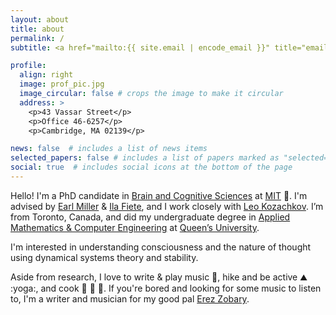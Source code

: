 ```yaml
---
layout: about
title: about
permalink: /
subtitle: <a href="mailto:{{ site.email | encode_email }}" title="email">eisenaj@mit.edu</a>

profile:
  align: right
  image: prof_pic.jpg
  image_circular: false # crops the image to make it circular
  address: > 
    <p>43 Vassar Street</p>
    <p>Office 46-6257</p>
    <p>Cambridge, MA 02139</p>

news: false  # includes a list of news items
selected_papers: false # includes a list of papers marked as "selected={true}"
social: true  # includes social icons at the bottom of the page
---
```


Hello! I'm a PhD candidate in [Brain and Cognitive Sciences](https://bcs.mit.edu/) at [MIT](https://www.mit.edu/) :brain:. I'm advised by [Earl Miller](https://ekmillerlab.mit.edu/earl-miller/) & [Ila Fiete](https://fietelab.mit.edu/), and I work closely with [Leo Kozachkov](https://kozleo.github.io/). I’m from Toronto, Canada, and did my undergraduate degree in [Applied Mathematics & Computer Engineering](https://engineering.queensu.ca/programs/undergraduate/mathematics-engineering.html) at [Queen’s University](https://www.queensu.ca/).

I'm interested in understanding consciousness and the nature of thought using dynamical systems theory and stability.

Aside from research, I love to write & play music :musical_keyboard:, hike and be active :mountain: :yoga:, and cook :carrot: :fried_egg: :leafy_green:. If you're bored and looking for some music to listen to, I'm a writer and musician for my good pal [Erez Zobary](https://open.spotify.com/artist/7CIDRraBIHz8BenhnkJGnz?si=wid3gX6HTyaSejXmHSjX8Q).